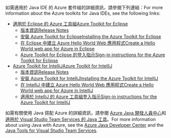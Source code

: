 <span data-ttu-id="cf2a8-101">如需適用於 Java IDE 的 Azure 套件組的詳細資訊，請參閱下列連結：</span><span class="sxs-lookup"><span data-stu-id="cf2a8-101">For more information about the Azure toolkits for Java IDEs, see the following links:</span></span>

* [<span data-ttu-id="cf2a8-102">適用於 Eclipse 的 Azure 工具組</span><span class="sxs-lookup"><span data-stu-id="cf2a8-102">Azure Toolkit for Eclipse</span></span>](/azure/azure-toolkit-for-eclipse)
  * [<span data-ttu-id="cf2a8-103">版本資訊</span><span class="sxs-lookup"><span data-stu-id="cf2a8-103">Release Notes</span></span>](https://github.com/Microsoft/azure-tools-for-java/releases)
  * [<span data-ttu-id="cf2a8-104">安裝 Azure Toolkit for Eclipse</span><span class="sxs-lookup"><span data-stu-id="cf2a8-104">Installing the Azure Toolkit for Eclipse</span></span>](/azure/azure-toolkit-for-eclipse-installation)
  * [<span data-ttu-id="cf2a8-105">在 Eclipse 中建立 Azure Hello World Web 應用程式</span><span class="sxs-lookup"><span data-stu-id="cf2a8-105">Create a Hello World web app for Azure in Eclipse</span></span>](/azure/app-service-web/app-service-web-eclipse-create-hello-world-web-app)
  * [<span data-ttu-id="cf2a8-106">Azure Toolkit for Eclipse 的登入指示</span><span class="sxs-lookup"><span data-stu-id="cf2a8-106">Sign-in instructions for the Azure Toolkit for Eclipse</span></span>](/azure/azure-toolkit-for-eclipse-sign-in-instructions)
* [<span data-ttu-id="cf2a8-107">Azure Toolkit for IntelliJ</span><span class="sxs-lookup"><span data-stu-id="cf2a8-107">Azure Toolkit for IntelliJ</span></span>](/azure/azure-toolkit-for-intellij)
  * [<span data-ttu-id="cf2a8-108">版本資訊</span><span class="sxs-lookup"><span data-stu-id="cf2a8-108">Release Notes</span></span>](https://github.com/Microsoft/azure-tools-for-java/releases)
  * [<span data-ttu-id="cf2a8-109">安裝 Azure Toolkit for IntelliJ</span><span class="sxs-lookup"><span data-stu-id="cf2a8-109">Installing the Azure Toolkit for IntelliJ</span></span>](/azure/azure-toolkit-for-intellij-installation)
  * [<span data-ttu-id="cf2a8-110">在 IntelliJ 中建立 Azure Hello World Web 應用程式</span><span class="sxs-lookup"><span data-stu-id="cf2a8-110">Create a Hello World web app for Azure in IntelliJ</span></span>](/azure/app-service-web/app-service-web-intellij-create-hello-world-web-app)
  * [<span data-ttu-id="cf2a8-111">適用於 IntelliJ 的 Azure 工具組登入指示</span><span class="sxs-lookup"><span data-stu-id="cf2a8-111">Sign-in instructions for the Azure Toolkit for IntelliJ</span></span>](/azure/azure-toolkit-for-intellij-sign-in-instructions)

<span data-ttu-id="cf2a8-112">如需有關使用 Java 搭配 Azure 的詳細資訊，請參閱 [Azure Java 開發人員中心](https://azure.microsoft.com/develop/java/)和[適用於 Visual Studio Team Services 的 Java 工具](https://java.visualstudio.com/)。</span><span class="sxs-lookup"><span data-stu-id="cf2a8-112">For more information about using Java with Azure, see the [Azure Java Developer Center](https://azure.microsoft.com/develop/java/) and the [Java Tools for Visual Studio Team Services](https://java.visualstudio.com/).</span></span>
